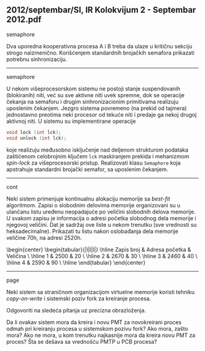 2012/septembar/SI, IR Kolokvijum 2 - Septembar 2012.pdf
--------------------------------------------------------------------------------
semaphore

Dva uporedna kooperativna procesa A i B treba da ulaze u kritičnu sekciju strogo
naizmenično. Korišćenjem standardnih brojačkih semafora prikazati potrebnu sinhronizaciju.


--------------------------------------------------------------------------------
semaphore

U nekom višeprocesorskom sistemu ne postoji stanje suspendovanih (blokiranih) niti, već su
sve aktivne niti uvek spremne,   dok se operacije čekanja na semaforu i drugim
sinhronizacionim primitivama realizuju uposlenim čekanjem. Jezgro sistema povremeno (na
prekid od tajmera) jednostavno preotima neki procesor od tekuće niti i predaje ga nekoj drugoj
aktivnoj niti. U sistemu su implementirane operacije
```cpp
void lock (int lck);
void unlock (int lck);
```
koje realizuju međusobno isključenje nad deljenom strukturom podataka zaštićenom
celobrojnim ključem `lck` maskiranjem prekida i mehanizmom *spin-lock* za višeprocesorski
pristup.
Realizovati klasu `Semaphore` koja apstrahuje standardni brojački semafor, sa uposlenim
čekanjem.


--------------------------------------------------------------------------------
cont

Neki sistem primenjuje kontinualnu alokaciju memorije sa *best-fit* algoritmom. Zapisi o
slobodnim delovima memorije organizovani su u ulančanu listu uređenu neopadajuće po
veličini slobodnih delova memorije.  U svakom zapisu je informacija o adresi početka
slobodnog dela memorije i njegovoj veličini. Dat je sadržaj ove liste u nekom trenutku (sve
vrednosti su heksadecimalne). Prikazati tu listu nakon oslobađanja dela memorije veličine
70h, na adresi 2520h.

\begin{center}
\begin{tabular}{|l|l|l|}
\hline
Zapis broj & Adresa  početka & Veličina \\
\hline
1 & 2500 & 20 \\
\hline
2 & 2670 & 30 \\
\hline
3 & 2460 & 40 \\
\hline
4 & 2590 & 90 \\
\hline
\end{tabular}
\end{center}

--------------------------------------------------------------------------------
page

Neki sistem sa straničnom organizacijom virtuelne memorije koristi tehniku *copy-on-write* i
sistemski poziv fork za kreiranje procesa.

Odgovoriti na sledeća pitanja uz precizna obrazloženja.

Da li ovakav sistem mora da kreira i novu PMT za novokreirani proces odmah pri kreiranju
procesa u sistemskom pozivu fork? Ako mora, zašto mora? Ako ne mora, u kom trenutku
najkasnije mora da kreira novu PMT za proces? Šta se dešava sa vrednošću PMTP u PCB
procesa?

